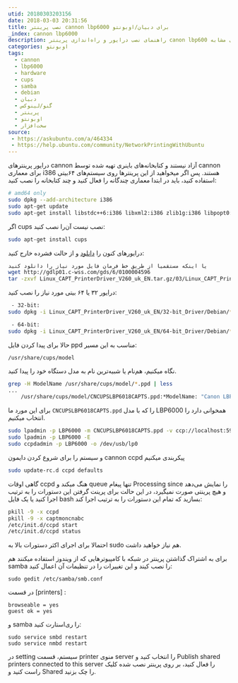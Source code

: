 ```yaml
---
utid: 20180303203156
date: 2018-03-03 20:31:56
title: نصب پرینتر cannon lbp6000 برای دبیان/اوبونتو
_index: cannon lbp6000
description: راهنمای نصب درایور و راه‌اندازی پرینتر canon lbp600 و مدل‌های مشابه
categories: اوبونتو
tags:
  - cannon
  - lbp6000
  - hardware
  - cups
  - samba
  - debian
  - دبیان
  - گنو/لینوکس
  - پرینتر
  - اوبونتو
  - سخت‌افزار
source:
 - https://askubuntu.com/a/464334
 - https://help.ubuntu.com/community/NetworkPrintingWithUbuntu
---
```

درایور پرینترهای cannon آزاد نیستند و کتابخانه‌های باینری تهیه شده توسط cannon برای معماری i386 هستند. پس اگر میخواهید از این پرینترها روی سیستم‌های ۶۴بیتی استفاده کنید، باید در ابتدا معماری چندگانه را فعال کنید و چند کتابخانه را نصب کنید:

``` bash
# amd64 only
sudo dpkg --add-architecture i386
sudo apt-get update
sudo apt-get install libstdc++6:i386 libxml2:i386 zlib1g:i386 libpopt0:i386
```

اگر cups نصب نیست آن‌را نصب کنید:

``` bash
sudo apt-get install cups
```

درایورهای کنون را [دانلود](http://support-asia.canon-asia.com/contents/ASIA/EN/0100459601.html) و از حالت فشرده خارج کنید:

``` bash
یا اینکه مستقمیا از طریق خط فرمان فایل مورد نیاز را دانلود کنید
wget http://gdlp01.c-wss.com/gds/6/0100004596
tar -zxvf Linux_CAPT_PrinterDriver_V260_uk_EN.tar.gz/03/Linux_CAPT_PrinterDriver_V260_uk_EN.tar.gz
```

درایور ۳۲ یا ۶۴ بیتی مورد نیاز را نصب کنید:

``` bash
 - 32-bit:
sudo dpkg -i Linux_CAPT_PrinterDriver_V260_uk_EN/32-bit_Driver/Debian/*.deb

 - 64-bit:
sudo dpkg -i Linux_CAPT_PrinterDriver_V260_uk_EN/64-bit_Driver/Debian/*.deb
```

حالا برای پیدا کردن فایل ppd مناسب به این مسیر:

	/usr/share/cups/model

نگاه میکنیم، هم‌نام یا شبیه‌ترین نام به مدل دستگاه خود را پیدا کنید.

``` bash
grep -H ModelName /usr/share/cups/model/*.ppd | less
...
	/usr/share/cups/model/CNCUPSLBP6018CAPTS.ppd:*ModelName: "Canon LBP6000/LBP6018 CAPT (US)"
```

برای این مورد ما `CNCUPSLBP6018CAPTS.ppd` را که با مدل LBP6000 همخوانی دارد را انتخاب میکنیم.

``` bash
sudo lpadmin -p LBP6000 -m CNCUPSLBP6018CAPTS.ppd -v ccp://localhost:59687
sudo lpadmin -p LBP6000 -E
sudo ccpdadmin -p LBP6000 -o /dev/usb/lp0
```

و سیستم را برای شروع کردن دایمون cannon ccpd پیکربندی میکنیم

``` bash
sudo update-rc.d ccpd defaults
```

گاهی اوقات ccpd هنگ میکند و queue تنها پیغام Processing since را نمایش می‌دهد و هیچ پرینتی صورت نمیگیرد، در این حالت برای پرینت گرفتن این دستورات را به ترتیب اجرا کنید یا یک فایل bash بسازید که تمام این دستورات را به ترتیب اجرا کند:

``` bash
pkill -9 -x ccpd
pkill -9 -x captmoncnabc
/etc/init.d/ccpd start
/etc/init.d/ccpd status
```

احتمالا برای اجرای اکثر دستورات بالا به sudo هم نیاز خواهید داشت.

برای به اشتراک گذاشتن پرینتر در شبکه با کامپیوترهایی که از ویندوز استفاده میکنند هم samba را نصب کیند و این تغییرات را در تنظیمات آن اعمال کنید:

	sudo gedit /etc/samba/smb.conf
	
در قسمت \[printers\] :

	browseable = yes
	guest ok = yes

و samba را ری‌استارت کنید:

	sudo service smbd restart
	sudo service nmbd restart
	
در setting سیستم، قسمت printer منوی server را انتخاب کنید و Publish shared printers connected to this server را فعال کنید، بر روی پرینتر نصب شده کلیک راست کنید و Shared را چک بزنید.

